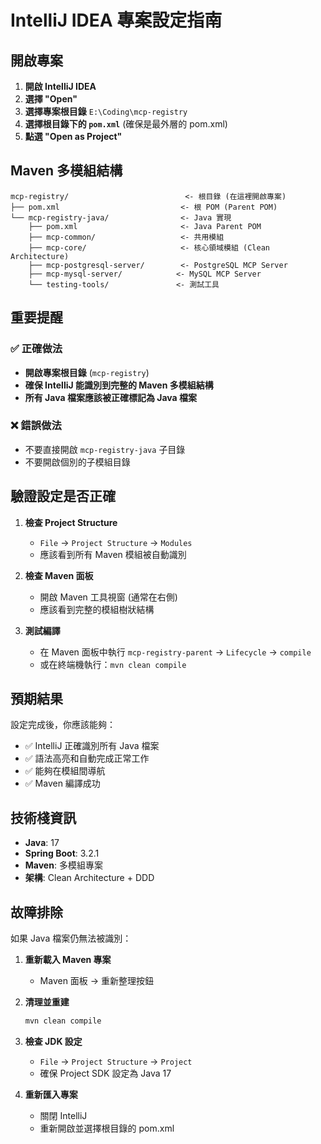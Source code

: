 # IntelliJ IDEA 專案設定指南

## 開啟專案

1. **開啟 IntelliJ IDEA**
2. **選擇 "Open"**
3. **選擇專案根目錄** `E:\Coding\mcp-registry`
4. **選擇根目錄下的 `pom.xml`** (確保是最外層的 pom.xml)
5. **點選 "Open as Project"**

## Maven 多模組結構

```
mcp-registry/                          <- 根目錄 (在這裡開啟專案)
├── pom.xml                           <- 根 POM (Parent POM)
└── mcp-registry-java/                <- Java 實現
    ├── pom.xml                       <- Java Parent POM
    ├── mcp-common/                   <- 共用模組
    ├── mcp-core/                     <- 核心領域模組 (Clean Architecture)
    ├── mcp-postgresql-server/        <- PostgreSQL MCP Server
    ├── mcp-mysql-server/            <- MySQL MCP Server
    └── testing-tools/               <- 測試工具
```

## 重要提醒

### ✅ 正確做法
- **開啟專案根目錄** (`mcp-registry`)
- **確保 IntelliJ 能識別到完整的 Maven 多模組結構**
- **所有 Java 檔案應該被正確標記為 Java 檔案**

### ❌ 錯誤做法
- 不要直接開啟 `mcp-registry-java` 子目錄
- 不要開啟個別的子模組目錄

## 驗證設定是否正確

1. **檢查 Project Structure**
   - `File` → `Project Structure` → `Modules`
   - 應該看到所有 Maven 模組被自動識別

2. **檢查 Maven 面板**
   - 開啟 Maven 工具視窗 (通常在右側)
   - 應該看到完整的模組樹狀結構

3. **測試編譯**
   - 在 Maven 面板中執行 `mcp-registry-parent` → `Lifecycle` → `compile`
   - 或在終端機執行：`mvn clean compile`

## 預期結果

設定完成後，你應該能夠：
- ✅ IntelliJ 正確識別所有 Java 檔案
- ✅ 語法高亮和自動完成正常工作
- ✅ 能夠在模組間導航
- ✅ Maven 編譯成功

## 技術棧資訊

- **Java**: 17
- **Spring Boot**: 3.2.1
- **Maven**: 多模組專案
- **架構**: Clean Architecture + DDD

## 故障排除

如果 Java 檔案仍無法被識別：

1. **重新載入 Maven 專案**
   - Maven 面板 → 重新整理按鈕

2. **清理並重建**
   ```bash
   mvn clean compile
   ```

3. **檢查 JDK 設定**
   - `File` → `Project Structure` → `Project`
   - 確保 Project SDK 設定為 Java 17

4. **重新匯入專案**
   - 關閉 IntelliJ
   - 重新開啟並選擇根目錄的 pom.xml